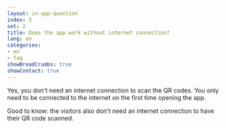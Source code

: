 ```yaml
---
layout: in-app-question
index: 5
set: 2
title: Does the app work without internet connection?
lang: en
categories:
- en
- faq
showBreadCrumbs: true
showContact: true
---
```

Yes, you don't need an internet connection to scan the QR codes. You only need to be connected to the internet on the first time opening the app.

Good to know: the visitors also don't need an internet connection to have their QR code scanned.
